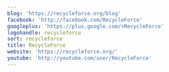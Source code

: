 ```yaml
---
blog: 'https://recycleforce.org/blog'
facebook: 'http://facebook.com/RecycleForce'
googleplus: 'https://plus.google.com/+RecycleForce'
logohandle: recycleforce
sort: recycleforce
title: RecycleForce
website: 'https://recycleforce.org/'
youtube: 'http://youtube.com/user/RecycleForce'
---
```

